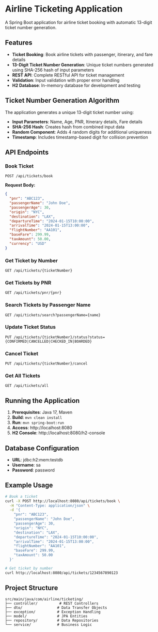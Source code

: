 # Airline Ticketing Application

A Spring Boot application for airline ticket booking with automatic 13-digit ticket number generation.

## Features

- **Ticket Booking**: Book airline tickets with passenger, itinerary, and fare details
- **13-Digit Ticket Number Generation**: Unique ticket numbers generated using SHA-256 hash of input parameters
- **REST API**: Complete RESTful API for ticket management
- **Validation**: Input validation with proper error handling
- **H2 Database**: In-memory database for development and testing

## Ticket Number Generation Algorithm

The application generates a unique 13-digit ticket number using:
- **Input Parameters**: Name, Age, PNR, Itinerary details, Fare details
- **SHA-256 Hash**: Creates hash from combined input data
- **Random Component**: Adds 4 random digits for additional uniqueness
- **Timestamp**: Includes timestamp-based digit for collision prevention

## API Endpoints

### Book Ticket
```
POST /api/tickets/book
```

**Request Body:**
```json
{
  "pnr": "ABC123",
  "passengerName": "John Doe",
  "passengerAge": 30,
  "origin": "NYC",
  "destination": "LAX",
  "departureTime": "2024-01-15T10:00:00",
  "arrivalTime": "2024-01-15T13:00:00",
  "flightNumber": "AA101",
  "baseFare": 299.99,
  "taxAmount": 50.00,
  "currency": "USD"
}
```

### Get Ticket by Number
```
GET /api/tickets/{ticketNumber}
```

### Get Tickets by PNR
```
GET /api/tickets/pnr/{pnr}
```

### Search Tickets by Passenger Name
```
GET /api/tickets/search?passengerName={name}
```

### Update Ticket Status
```
PUT /api/tickets/{ticketNumber}/status?status={CONFIRMED|CANCELLED|CHECKED_IN|BOARDED}
```

### Cancel Ticket
```
PUT /api/tickets/{ticketNumber}/cancel
```

### Get All Tickets
```
GET /api/tickets/all
```

## Running the Application

1. **Prerequisites**: Java 17, Maven
2. **Build**: `mvn clean install`
3. **Run**: `mvn spring-boot:run`
4. **Access**: http://localhost:8080
5. **H2 Console**: http://localhost:8080/h2-console

## Database Configuration

- **URL**: jdbc:h2:mem:testdb
- **Username**: sa
- **Password**: password

## Example Usage

```bash
# Book a ticket
curl -X POST http://localhost:8080/api/tickets/book \
  -H "Content-Type: application/json" \
  -d '{
    "pnr": "ABC123",
    "passengerName": "John Doe",
    "passengerAge": 30,
    "origin": "NYC",
    "destination": "LAX",
    "departureTime": "2024-01-15T10:00:00",
    "arrivalTime": "2024-01-15T13:00:00",
    "flightNumber": "AA101",
    "baseFare": 299.99,
    "taxAmount": 50.00
  }'

# Get ticket by number
curl http://localhost:8080/api/tickets/1234567890123
```

## Project Structure

```
src/main/java/com/airline/ticketing/
├── controller/          # REST Controllers
├── dto/                # Data Transfer Objects
├── exception/          # Exception Handling
├── model/              # JPA Entities
├── repository/         # Data Repositories
└── service/            # Business Logic
```
